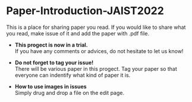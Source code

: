 # Paper-Introduction-JAIST2022

This is a place for sharing paper you read.
If you would like to share what you read, make issue of it and add the paper with .pdf file.

- **This progect is now in a trial.** \
If you have any comments or advices, do not hesitate to let us know!

- **Do not forget to tag your issue!** \
There will be various paper in this progect. Tag your paper so that everyone can indentify what kind of paper it is.

- **How to use images in issues** \
Simply drug and drop a file on the edit page.
